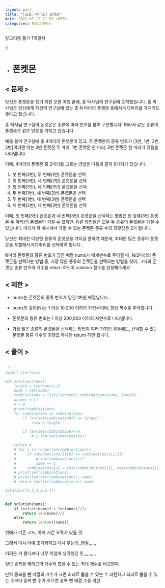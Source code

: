 ```yaml
---
layout: post
title: "[프로그래머스] 폰켓몬"
date: 2021-05-12 21:59 +0530
categories: 프로그래머스
---
```


알고리즘 풀기 116일차

:)

- # 폰켓몬

>

## < 문제 >

당신은 폰켓몬을 잡기 위한 오랜 여행 끝에, 홍 박사님의 연구실에 도착했습니다. 홍 박사님은 당신에게 자신의 연구실에 있는 총 N 마리의 폰켓몬 중에서 N/2마리를 가져가도 좋다고 했습니다.

홍 박사님 연구실의 폰켓몬은 종류에 따라 번호를 붙여 구분합니다. 따라서 같은 종류의 폰켓몬은 같은 번호를 가지고 있습니다.

예를 들어 연구실에 총 4마리의 폰켓몬이 있고, 각 폰켓몬의 종류 번호가 [3번, 1번, 2번, 3번]이라면 이는 3번 폰켓몬 두 마리, 1번 폰켓몬 한 마리, 2번 폰켓몬 한 마리가 있음을 나타냅니다.

이때, 4마리의 폰켓몬 중 2마리를 고르는 방법은 다음과 같이 6가지가 있습니다.

1. 첫 번째(3번), 두 번째(1번) 폰켓몬을 선택
2. 첫 번째(3번), 세 번째(2번) 폰켓몬을 선택
3. 첫 번째(3번), 네 번째(3번) 폰켓몬을 선택
4. 두 번째(1번), 세 번째(2번) 폰켓몬을 선택
5. 두 번째(1번), 네 번째(3번) 폰켓몬을 선택
6. 세 번째(2번), 네 번째(3번) 폰켓몬을 선택

이때, 첫 번째(3번) 폰켓몬과 네 번째(3번) 폰켓몬을 선택하는 방법은 한 종류(3번 폰켓몬 두 마리)의 폰켓몬만 가질 수 있지만, 다른 방법들은 모두 두 종류의 폰켓몬을 가질 수 있습니다. 따라서 위 예시에서 가질 수 있는 폰켓몬 종류 수의 최댓값은 2가 됩니다.

당신은 최대한 다양한 종류의 폰켓몬을 가지길 원하기 때문에, 최대한 많은 종류의 폰켓몬을 포함해서 N/2마리를 선택하려 합니다.

N마리 폰켓몬의 종류 번호가 담긴 배열 nums가 매개변수로 주어질 때, N/2마리의 폰켓몬을 선택하는 방법 중, 가장 많은 종류의 폰켓몬을 선택하는 방법을 찾아, 그때의 폰켓몬 종류 번호의 개수를 return 하도록 solution 함수를 완성해주세요.

## < 제한 >

- nums는 폰켓몬의 종류 번호가 담긴 1차원 배열입니다.

- nums의 길이(N)는 1 이상 10,000 이하의 자연수이며, 항상 짝수로 주어집니다.

- 폰켓몬의 종류 번호는 1 이상 200,000 이하의 자연수로 나타냅니다.

- 가장 많은 종류의 폰켓몬을 선택하는 방법이 여러 가지인 경우에도, 선택할 수 있는 폰켓몬 종류 개수의 최댓값 하나만 return 하면 됩니다.

## < 풀이 >

```python

'''
import itertools

def solution(nums):
    length = len(nums)//2
    nums = set(nums)
    combinations = list(itertools.combinations(nums, length)
    answer = []
    m = 0
    print(combinations)
    for combination in combinations:
        if len(set(combination)) == length:
            return length

        if len(set(combination))>m:
            m = len(set(combination))

    return m
    # for i in range(len(combinations)):
    #     if combinations[i][0] == combinations[i][1]:
    #         print(combinations[i])
    #         same += 1
    #     combinations[i] = (min(combinations[i]), max(combinations[i]))
    # print(set(combinations))
    # print(len(set(combinations))-same)
    # return len(set(combinations))-same

solution([3,3,3,2,2,4])
'''

def solution(nums):
    if len(set(nums)) > len(nums)//2:
        return len(nums)//2
    else:
        return len(set(nums))

```

위에가 기존 코드, 아마 시간 오류가 났을 것.

그래서 다시 아예 초기화하고 다시 푸는데,,왠걸,,,,,,

어려운 거 풀다보니 너무 어렵게 생각했던 듯,,,,,,,,,,

일단 중복을 제하고의 개수와 뽑을 수 있는 최대 개수를 비교한다.

만약 중복을 뺀 배열의 개수가 크면 최대로 뽑을 수 있는 수 리턴하고 최대로 뽑을 수 있는 수보다 중복 뺀 수가 작으면 중복 뺀 배열 수를 리턴.

